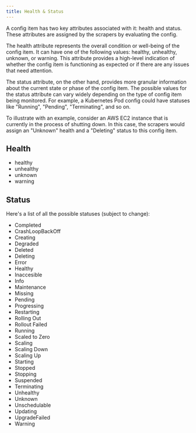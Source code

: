 ```yaml
---
title: Health & Status
---
```


A config item has two key attributes associated with it: health and status. These attributes are assigned by the scrapers by evaluating the config.

The health attribute represents the overall condition or well-being of the config item. It can have one of the following values: healthy, unhealthy, unknown, or warning. This attribute provides a high-level indication of whether the config item is functioning as expected or if there are any issues that need attention.

The status attribute, on the other hand, provides more granular information about the current state or phase of the config item. The possible values for the status attribute can vary widely depending on the type of config item being monitored. For example, a Kubernetes Pod config could have statuses like "Running", "Pending", "Terminating", and so on.

To illustrate with an example, consider an AWS EC2 instance that is currently in the process of shutting down. In this case, the scrapers would assign an "Unknown" health and a "Deleting" status to this config item.

## Health

- healthy
- unhealthy
- unknown
- warning

## Status

Here's a list of all the possible statuses (subject to change):

- Completed
- CrashLoopBackOff
- Creating
- Degraded
- Deleted
- Deleting
- Error
- Healthy
- Inaccesible
- Info
- Maintenance
- Missing
- Pending
- Progressing
- Restarting
- Rolling Out
- Rollout Failed
- Running
- Scaled to Zero
- Scaling
- Scaling Down
- Scaling Up
- Starting
- Stopped
- Stopping
- Suspended
- Terminating
- Unhealthy
- Unknown
- Unschedulable
- Updating
- UpgradeFailed
- Warning
